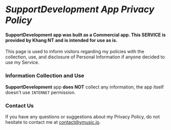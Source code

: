 # _SupportDevelopment App Privacy Policy_

#### **SupportDevelopment** app was built as a Commercial app. This SERVICE is provided by Khang NT and is intended for use as is.

This page is used to inform visitors regarding my policies with the collection, use, and disclosure of Personal Information if anyone decided to use my Service.

### Information Collection and Use

**SupportDevelopment** app **does NOT** collect any information, the app itself doesn't use `INTERNET` permission.

### Contact Us

If you have any questions or suggestions about my Privacy Policy, do not hesitate to contact me at contact@ymusic.io.
<br><br><br>




